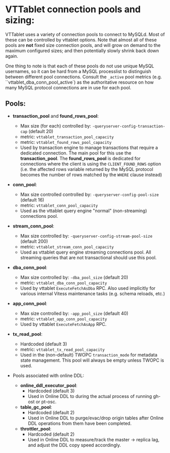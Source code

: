 # VTTablet connection pools and sizing:

VTTablet uses a variety of connection pools to connect to MySQLd.
Most of these can be controlled by vttablet options.  Note that almost 
all of these pools are **not** fixed size connection pools, and will grow
on demand to the maximum configured sizes;  and then potentially slowly
shrink back down again.

One thing to note is that each of these pools do not use unique MySQL
usernames, so it can be hard from a MySQL processlist to distinguish
between different pool connections.  Consult the `_active` pool metrics
(e.g. ``vttablet_dba_conn_pool_active`) as the authoritative resource on
how many MySQL protocol connections are in use for each pool.

## Pools:

* **transaction_pool** and **found_rows_pool**:
  * Max size (for each) controlled by:  `-queryserver-config-transaction-cap` (default 20)
  * metric:  `vttablet_transaction_pool_capacity`
  * metric:  `vttablet_found_rows_pool_capacity`
  * Used by transaction engine to manage transactions that require
  a dedicated connection.  The main pool for this use the **transaction_pool**.
  The **found_rows_pool** is dedicated for connections where the client is 
  using the `CLIENT_FOUND_ROWS` option (i.e. the affected rows variable returned
  by the MySQL protocol becomes the number of rows matched by the `WHERE`
  clause instead)
    

* **conn_pool**:
  * Max size controlled controlled by:  `-queryserver-config-pool-size` (default 16)
  * metric:  `vttablet_conn_pool_capacity`
  * Used as the vttablet query engine "normal" (non-streaming) connections pool.

* **stream_conn_pool**:
  * Max size controlled by:  `-queryserver-config-stream-pool-size`     (default 200)
  * metric:  `vttablet_stream_conn_pool_capacity`
  * Used as vttablet query engine streaming connections pool. All streaming
  queries that are not transactional should use this pool.

* **dba_conn_pool**:
  * Max size controlled by:  `-dba_pool_size`                           (default 20)
  * metric:  `vttablet_dba_conn_pool_capacity`
  * Used by vttablet `ExecuteFetchAsDba` RPC.  Also used implicitly for
  various internal Vitess maintenance tasks (e.g. schema reloads, etc.)

* **app_conn_pool**:
  * Max size controlled by:  `-app_pool_size`                           (default 40)
  * metric:  `vttablet_app_conn_pool_capacity`
  * Used by vttablet `ExecuteFetchAsApp` RPC.

* **tx_read_pool**:
  * Hardcoded                                                           (default 3)
  * metric:  `vttablet_tx_read_pool_capacity`
  * Used in the (non-default) TWOPC `transaction_mode` for metadata state
  management.  This pool will always be empty unless TWOPC is used.

* Pools associated with online DDL:
  * **online_ddl_executor_pool**:
    * Hardcoded                                                         (default 3)
    * Used in Online DDL to during the actual process of running gh-ost or pt-osc.
  * **table_gc_pool**:
    * Hardcoded                                                         (default 2)
    * Used in Online DDL to purge/evac/drop origin tables after Online
    DDL operations from them have been completed.
  * **throttler_pool**:
    * Hardcoded                                                         (default 2)
    * Used in Online DDL to measure/track the master -> replica lag, and
    adjust the DDL copy speed accordingly.

